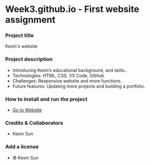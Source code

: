 # Week3.github.io - First website assignment

### Project title
Kexin's website  

### Project description
- Introducing Kexin’s educational background, and skills.. 
- Technologies: HTML, CSS, VS Code, GitHub
- Challenges: Responsive website and more functions. 
- Future features: Updating more projects and building a portfolio.

### How to install and run the project
- [Go to Website](https://kexinsun82.github.io/week3.github.io/)

### Credits & Collaborators
  -  Kexin Sun
    
### Add a license
- &copy; Kexin Sun
